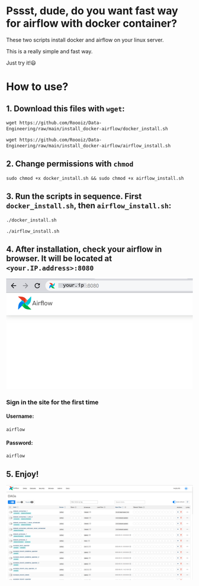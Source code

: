 # Pssst, dude, do you want fast way for airflow with docker container?

These two scripts install docker and airflow on your linux server.

This is a really simple and fast way.

Just try it!:smiley:

# How to use?
## 1. Download this files with `wget`:
```
wget https://github.com/Roooiz/Data-Engineering/raw/main/install_docker-airflow/docker_install.sh
```
```
wget https://github.com/Roooiz/Data-Engineering/raw/main/install_docker-airflow/airflow_install.sh
```

## 2. Change permissions with `chmod`
```
sudo chmod +x docker_install.sh && sudo chmod +x airflow_install.sh
```

## 3. Run the scripts in sequence. First `docker_install.sh`, then `airflow_install.sh`:
```
./docker_install.sh
```
```
./airflow_install.sh
```

## 4. After installation, check your airflow in browser. It will be located at `<your.IP.address>:8080`
![Alt text](https://github.com/Roooiz/Data-Engineering/blob/5a7e5ad1ef8682c20566c5e6e7427f1023f09176/src/images/check_airflow_server.png)

### Sign in the site for the first time
#### Username: 
```
airflow
```
#### Password: 
```
airflow
```

## 5. Enjoy!
![Alt text](https://github.com/Roooiz/Data-Engineering/blob/e024c3114d178905e187e348ddfc4991f0068e90/src/images/airflow_first_run.png?raw=true "Title")
